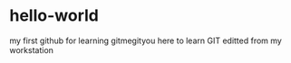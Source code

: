 # hello-world
my first github for learning
gitmegityou here to learn GIT
editted from my workstation